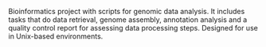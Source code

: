 Bioinformatics project with scripts for genomic data analysis. It includes tasks that do data retrieval, genome assembly, annotation analysis and a quality control report for assessing data processing steps. Designed for use in Unix-based environments.
